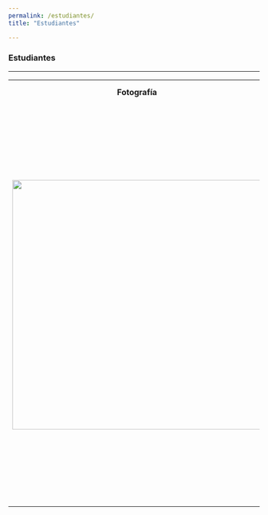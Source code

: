 ```yaml
---
permalink: /estudiantes/
title: "Estudiantes"

---
```


### Estudiantes
---
<table>
    <tr>
        <th>Fotografía</th>
        <th>Información personal</th>
        <th>Información académica</th>
    </tr>
    <tr>
        <td>  <img src="https://juliojx.github.io/jorgevc/ImagenesEstudiantes/img-20181115-wa0002.jpg" width="500">  </td>
        <td> Irene Marcelino Salvador <br> <br> <i>No hay límites para los sueños cuando la razón abraza la pasión y esta a la imaginación...</i>(Hermes) <br> Los sueños con perseverancia y dedicación se convierten en realidad, la realidad se estudia mediante modelos matemáticos, por eso, mi mayor interés es elaborar y diseñar modelos matemáticos para comprender esa realiad, además que sean útiles y benéficos para la sociedad.</td>
        <td>Título de tesis: Influencia de factores socio-ambientales en la incidencia de dengue: un modelo para Baja California                       Sur y un modelo general para la República Mexicana. En la tesis se muestra la elaboración de modelos de regresión lineal simple y múltiple, con la técnica de mínimos cuadrados y el uso de coeficientes principales para predecir incidencia de dengue mediante factores socio-ambientales. </td>
    </tr>
</table>
